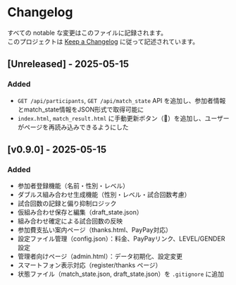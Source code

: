 # Changelog

すべての notable な変更はこのファイルに記録されます。  
このプロジェクトは [Keep a Changelog](https://keepachangelog.com/ja/1.0.0/) に従って記述されています。

## [Unreleased] - 2025-05-15

### Added
- `GET /api/participants`, `GET /api/match_state` API を追加し、参加者情報とmatch_state情報をJSON形式で取得可能に
- `index.html`, `match_result.html` に手動更新ボタン（🔄）を追加し、ユーザーがページを再読み込みできるようにした


## [v0.9.0] - 2025-05-15

### Added
- 参加者登録機能（名前・性別・レベル）
- ダブルス組み合わせ生成機能（性別・レベル・試合回数考慮）
- 試合回数の記録と偏り抑制ロジック
- 仮組み合わせ保存と編集（draft_state.json）
- 組み合わせ確定による試合回数の反映
- 参加費支払い案内ページ（thanks.html、PayPay対応）
- 設定ファイル管理（config.json）：料金、PayPayリンク、LEVEL/GENDER設定
- 管理者向けページ（admin.html）：データ初期化、設定変更
- スマートフォン表示対応（register/thanks ページ）
- 状態ファイル（match_state.json, draft_state.json）を `.gitignore` に追加